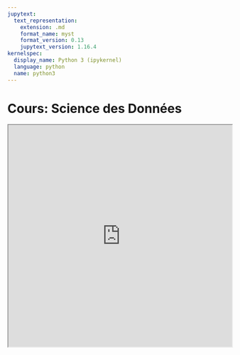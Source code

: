 ```yaml
---
jupytext:
  text_representation:
    extension: .md
    format_name: myst
    format_version: 0.13
    jupytext_version: 1.16.4
kernelspec:
  display_name: Python 3 (ipykernel)
  language: python
  name: python3
---
```


# Cours: Science des Données



<iframe src=https://mozilla.github.io/pdf.js/web/viewer.html?file=https://raw.githubusercontent.com/tcanta/itc2a/prod/cours/data_science/science_donnees.pdf#zoom=page-fit&pagemode=none height=500 width=100% allowfullscreen></iframe>

<!---

```{tab-item} Exemples

<iframe src="https://notebook.basthon.fr/?from=https://raw.githubusercontent.com/tcanta/itc2a/prod/cours/data_science/exemples_data_science.ipynb" height=600 width=100% allowfullscreen></iframe>

```
-->
